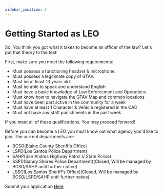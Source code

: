 ```yaml
---
sidebar_position: 2
---
```


# Getting Started as LEO

So, You think you got what it takes to become an officer of the law? Let's put that theory to the test!

First, make sure you meet the following requirements:

- Must possess a functioning headset & microphone.
- Must possess a legitimate copy of GTAV.
- Must be at least 13 years old.
- Must be able to speak and understand English.
- Must have a basic knowledge of Law Enforcement and Operations
- Must know how to navigate the GTAV Map and common locations
- Must have been part active in the community for a week
- Must have at least 1 Character & Vehicle registered in the CAD
- Must not have any staff punishments in the past week

If you meet all of these qualifications, You may proceed forward!

Before you can become a LEO you must know out what agency you'd like to join, The current departments are:
- BCSO(Blaine County Sheriff's Office)
- LSPD(Los Santos Police Department)
- SAHP(San Andres Highway Patrol // State Police)
- SSPD(Sandy Shores Police Department)(Closed, Will be managed by BCSO/SAHP until further notice)
- LSSO(Los Santos Sheriff's Office)(Closed, Will be managed by BCSO/LSPD/SAHP until further notice)

Submit your application [Here](https://docs.kcdojrp.com/submit)